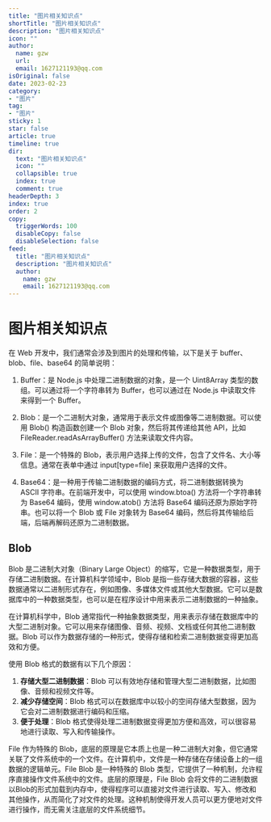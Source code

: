 ```yaml
---
title: "图片相关知识点"
shortTitle: "图片相关知识点"
description: "图片相关知识点"
icon: ""
author: 
  name: gzw
  url: 
  email: 1627121193@qq.com
isOriginal: false
date: 2023-02-23
category: 
- "图片"
tag:
- "图片"
sticky: 1
star: false
article: true
timeline: true
dir:
  text: "图片相关知识点"
  icon: ""
  collapsible: true
  index: true
  comment: true
headerDepth: 3
index: true
order: 2
copy:
  triggerWords: 100
  disableCopy: false
  disableSelection: false
feed:
  title: "图片相关知识点"
  description: "图片相关知识点"
  author:
    name: gzw
    email: 1627121193@qq.com
---
```




# 图片相关知识点

在 Web 开发中，我们通常会涉及到图片的处理和传输，以下是关于 buffer、blob、file、base64 的简单说明：

1. Buffer：是 Node.js 中处理二进制数据的对象，是一个 Uint8Array 类型的数组。可以通过将一个字符串转为 Buffer，也可以通过在 Node.js 中读取文件来得到一个 Buffer。

2. Blob：是一个二进制大对象，通常用于表示文件或图像等二进制数据。可以使用 Blob() 构造函数创建一个 Blob 对象，然后将其传递给其他 API，比如 FileReader.readAsArrayBuffer() 方法来读取文件内容。

3. File：是一个特殊的 Blob，表示用户选择上传的文件，包含了文件名、大小等信息。通常在表单中通过 input[type=file] 来获取用户选择的文件。

4. Base64：是一种用于传输二进制数据的编码方式，将二进制数据转换为 ASCII 字符串。在前端开发中，可以使用 window.btoa() 方法将一个字符串转为 Base64 编码，使用 window.atob() 方法将 Base64 编码还原为原始字符串。也可以将一个 Blob 或 File 对象转为 Base64 编码，然后将其传输给后端，后端再解码还原为二进制数据。



## Blob

Blob 是二进制大对象（Binary Large Object）的缩写，它是一种数据类型，用于存储二进制数据。在计算机科学领域中，Blob 是指一些存储大数据的容器，这些数据通常以二进制形式存在，例如图像、多媒体文件或其他大型数据。它可以是数据库中的一种数据类型，也可以是在程序设计中用来表示二进制数据的一种抽象。

在计算机科学中，Blob 通常指代一种抽象数据类型，用来表示存储在数据库中的大型二进制对象。它可以用来存储图像、音频、视频、文档或任何其他二进制数据。Blob 可以作为数据存储的一种形式，使得存储和检索二进制数据变得更加高效和方便。

使用 Blob 格式的数据有以下几个原因：

1. **存储大型二进制数据**：Blob 可以有效地存储和管理大型二进制数据，比如图像、音频和视频文件等。
2. **减少存储空间**：Blob 格式可以在数据库中以较小的空间存储大型数据，因为它会对二进制数据进行编码和压缩。
3. **便于处理**：Blob 格式使得处理二进制数据变得更加方便和高效，可以很容易地进行读取、写入和传输操作。

File 作为特殊的 Blob，底层的原理是它本质上也是一种二进制大对象，但它通常关联了文件系统中的一个文件。在计算机中，文件是一种存储在存储设备上的一组数据的逻辑单元。File Blob 是一种特殊的 Blob 类型，它提供了一种机制，允许程序直接操作文件系统中的文件。底层的原理是，File Blob 会将文件的二进制数据以Blob的形式加载到内存中，使得程序可以直接对文件进行读取、写入、修改和其他操作，从而简化了对文件的处理。这种机制使得开发人员可以更方便地对文件进行操作，而无需关注底层的文件系统细节。